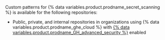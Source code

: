 Custom patterns for {% data variables.product.prodname_secret_scanning %} is available for the following repositories:

* Public, private, and internal repositories in organizations using {% data variables.product.prodname_ghe_cloud %} with [{% data variables.product.prodname_GH_advanced_security %}](/get-started/learning-about-github/about-github-advanced-security) enabled
